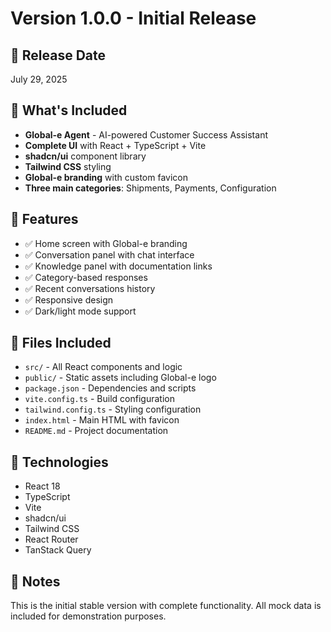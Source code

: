 # Version 1.0.0 - Initial Release

## 📅 Release Date
July 29, 2025

## 🎯 What's Included
- **Global-e Agent** - AI-powered Customer Success Assistant
- **Complete UI** with React + TypeScript + Vite
- **shadcn/ui** component library
- **Tailwind CSS** styling
- **Global-e branding** with custom favicon
- **Three main categories**: Shipments, Payments, Configuration

## 🚀 Features
- ✅ Home screen with Global-e branding
- ✅ Conversation panel with chat interface
- ✅ Knowledge panel with documentation links
- ✅ Category-based responses
- ✅ Recent conversations history
- ✅ Responsive design
- ✅ Dark/light mode support

## 📁 Files Included
- `src/` - All React components and logic
- `public/` - Static assets including Global-e logo
- `package.json` - Dependencies and scripts
- `vite.config.ts` - Build configuration
- `tailwind.config.ts` - Styling configuration
- `index.html` - Main HTML with favicon
- `README.md` - Project documentation

## 🔧 Technologies
- React 18
- TypeScript
- Vite
- shadcn/ui
- Tailwind CSS
- React Router
- TanStack Query

## 📝 Notes
This is the initial stable version with complete functionality.
All mock data is included for demonstration purposes. 